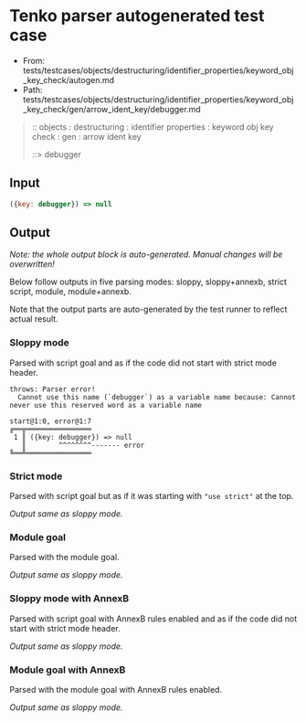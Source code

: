 # Tenko parser autogenerated test case

- From: tests/testcases/objects/destructuring/identifier_properties/keyword_obj_key_check/autogen.md
- Path: tests/testcases/objects/destructuring/identifier_properties/keyword_obj_key_check/gen/arrow_ident_key/debugger.md

> :: objects : destructuring : identifier properties : keyword obj key check : gen : arrow ident key
>
> ::> debugger

## Input


`````js
({key: debugger}) => null
`````

## Output

_Note: the whole output block is auto-generated. Manual changes will be overwritten!_

Below follow outputs in five parsing modes: sloppy, sloppy+annexb, strict script, module, module+annexb.

Note that the output parts are auto-generated by the test runner to reflect actual result.

### Sloppy mode

Parsed with script goal and as if the code did not start with strict mode header.

`````
throws: Parser error!
  Cannot use this name (`debugger`) as a variable name because: Cannot never use this reserved word as a variable name

start@1:0, error@1:7
╔══╦════════════════
 1 ║ ({key: debugger}) => null
   ║        ^^^^^^^^------- error
╚══╩════════════════

`````

### Strict mode

Parsed with script goal but as if it was starting with `"use strict"` at the top.

_Output same as sloppy mode._

### Module goal

Parsed with the module goal.

_Output same as sloppy mode._

### Sloppy mode with AnnexB

Parsed with script goal with AnnexB rules enabled and as if the code did not start with strict mode header.

_Output same as sloppy mode._

### Module goal with AnnexB

Parsed with the module goal with AnnexB rules enabled.

_Output same as sloppy mode._
